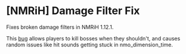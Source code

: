 # [NMRiH] Damage Filter Fix

Fixes broken damage filters in NMRiH 1.12.1.

This [bug](https://github.com/nmrih/source-game/issues/1255) allows players to kill bosses when they shouldn't, and causes random issues like hit sounds getting stuck in nmo_dimension_time.
